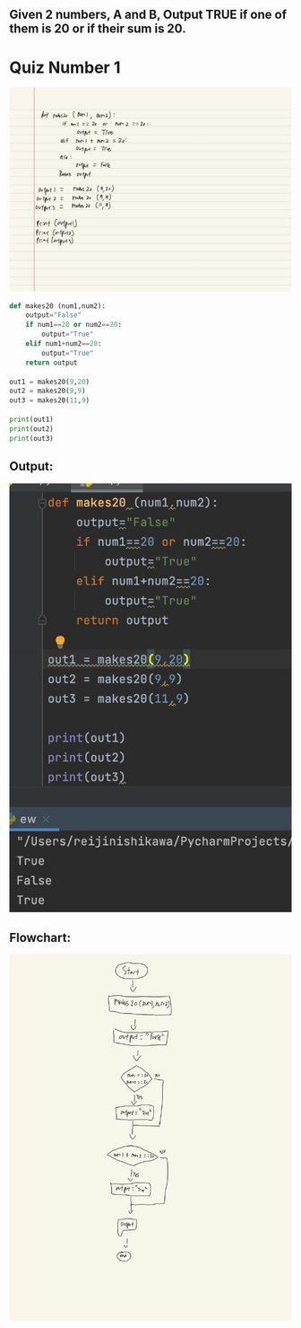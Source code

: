 ## Given 2 numbers, A and B, Output TRUE if one of them is 20 or if their sum is 20.

# Quiz Number 1
![](3.9.png)

```.py
def makes20 (num1,num2):
    output="False"
    if num1==20 or num2==20:
        output="True"
    elif num1+num2==20:
        output="True"
    return output

out1 = makes20(9,20)
out2 = makes20(9,9)
out3 = makes20(11,9)

print(out1)
print(out2)
print(out3)
```
## Output:
![](quiz1out.png)

## Flowchart:
![](quiz001flow.jpg)
